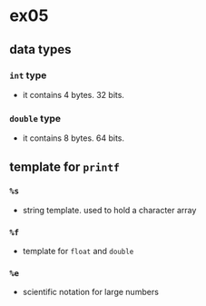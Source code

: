 # ex05

## data types

### `int` type 

* it contains 4 bytes. 32 bits.

### `double` type 

* it contains 8 bytes. 64 bits.

## template for `printf`

### `%s`
* string template. used to hold a character array

### `%f`
* template for `float` and `double`

### `%e`
* scientific notation for large numbers
